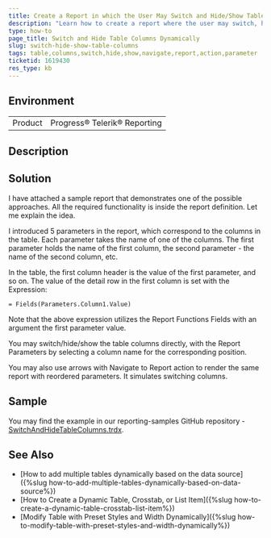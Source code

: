 ```yaml
---
title: Create a Report in which the User May Switch and Hide/Show Table Columns Dynamically
description: "Learn how to create a report where the user may switch, hide and show the table columns dynamically, based on report parameters."
type: how-to
page_title: Switch and Hide Table Columns Dynamically
slug: switch-hide-show-table-columns
tags: table,columns,switch,hide,show,navigate,report,action,parameter
ticketid: 1619430
res_type: kb
---
```


## Environment

<table>
	<tbody>
		<tr>
			<td>Product</td>
			<td>Progress® Telerik® Reporting</td>
		</tr>
	</tbody>
</table>


## Description


## Solution

I have attached a sample report that demonstrates one of the possible approaches. All the required functionality is inside the report definition. Let me explain the idea.

I introduced 5 parameters in the report, which correspond to the columns in the table. Each parameter takes the name of one of the columns. The first parameter holds the name of the first column, the second parameter - the name of the second column, etc.

In the table, the first column header is the value of the first parameter, and so on. The value of the detail row in the first column is set with the Expression:

`= Fields(Parameters.Column1.Value)`

Note that the above expression utilizes the Report Functions Fields with an argument the first parameter value.

You may switch/hide/show the table columns directly, with the Report Parameters by selecting a column name for the corresponding position.

You may also use arrows with Navigate to Report action to render the same report with reordered parameters. It simulates switching columns.

## Sample

You may find the example in our reporting-samples GitHub repository - [SwitchAndHideTableColumns.trdx](https://github.com/telerik/reporting-samples/blob/master/Sample%20Reports/SwitchAndHideTableColumns.trdx).

## See Also

* [How to add multiple tables dynamically based on the data source]({%slug how-to-add-multiple-tables-dynamically-based-on-data-source%})
* [How to Create a Dynamic Table, Crosstab, or List Item]({%slug how-to-create-a-dynamic-table-crosstab-list-item%})
* [Modify Table with Preset Styles and Width Dynamically]({%slug how-to-modify-table-with-preset-styles-and-width-dynamically%})
